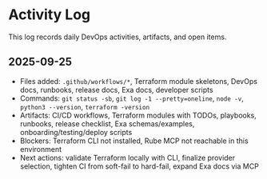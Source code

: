 # Activity Log

This log records daily DevOps activities, artifacts, and open items.

## 2025-09-25

- Files added: `.github/workflows/*`, Terraform module skeletons, DevOps docs, runbooks, release docs, Exa docs, developer scripts
- Commands: `git status -sb`, `git log -1 --pretty=oneline`, `node -v`, `python3 --version`, `terraform -version`
- Artifacts: CI/CD workflows, Terraform modules with TODOs, playbooks, runbooks, release checklist, Exa schemas/examples, onboarding/testing/deploy scripts
- Blockers: Terraform CLI not installed, Rube MCP not reachable in this environment
- Next actions: validate Terraform locally with CLI, finalize provider selection, tighten CI from soft-fail to hard-fail, expand Exa docs via MCP